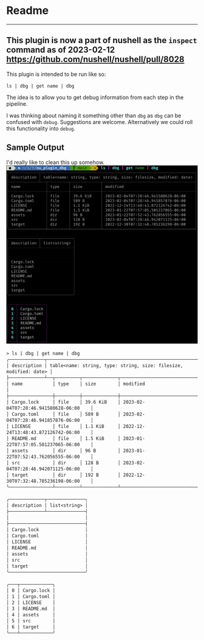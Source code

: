 # Readme

--------------
This plugin is now a part of nushell as the `inspect` command as of 2023-02-12 https://github.com/nushell/nushell/pull/8028
--------------

This plugin is intended to be run like so:
```nu
ls | dbg | get name | dbg
```
The idea is to allow you to get debug information from each step in the pipeline. 

I was thinking about naming it something other than `dbg` as `dbg` can be confused with `debug`. Suggestions are welcome. Alternatively we could roll this functionality into `debug`.

## Sample Output

I'd really like to clean this up somehow.
![dbg output](https://raw.githubusercontent.com/fdncred/nu_plugin_dbg/main/assets/dbg2.png)

```shell
> ls | dbg | get name | dbg 
╭─────────────┬───────────────────────────────────────────────────────────────────╮
│ description │ table<name: string, type: string, size: filesize, modified: date> │
├─────────────┴──┬─────────┬─────────────┬────────────────────────────────────────┤
│ name           │ type    │ size        │ modified                               │
├────────────────┼─────────┼─────────────┼────────────────────────────────────────┤
│ Cargo.lock     │ file    │ 39.6 KiB    │ 2023-02-04T07:28:46.941580628-06:00    │
│ Cargo.toml     │ file    │ 589 B       │ 2023-02-04T07:28:46.941857876-06:00    │
│ LICENSE        │ file    │ 1.1 KiB     │ 2022-12-24T13:48:43.872126742-06:00    │
│ README.md      │ file    │ 1.5 KiB     │ 2023-01-22T07:57:05.501237065-06:00    │
│ assets         │ dir     │ 96 B        │ 2023-01-22T07:52:43.762056555-06:00    │
│ src            │ dir     │ 128 B       │ 2023-02-04T07:28:46.942071125-06:00    │
│ target         │ dir     │ 192 B       │ 2022-12-30T07:32:48.785236198-06:00    │
╰────────────────┴─────────┴─────────────┴────────────────────────────────────────╯

╭─────────────┬──────────────╮
│ description │ list<string> │
├─────────────┴──────────────┤
│                            │
├────────────────────────────┤
│ Cargo.lock                 │
│ Cargo.toml                 │
│ LICENSE                    │
│ README.md                  │
│ assets                     │
│ src                        │
│ target                     │
╰────────────────────────────╯

╭───┬────────────╮
│ 0 │ Cargo.lock │
│ 1 │ Cargo.toml │
│ 2 │ LICENSE    │
│ 3 │ README.md  │
│ 4 │ assets     │
│ 5 │ src        │
│ 6 │ target     │
╰───┴────────────╯
```

